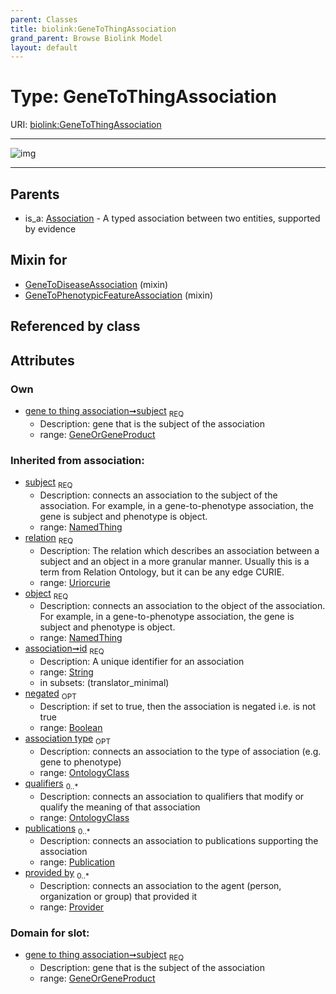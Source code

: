 ```yaml
---
parent: Classes
title: biolink:GeneToThingAssociation
grand_parent: Browse Biolink Model
layout: default
---
```


# Type: GeneToThingAssociation




URI: [biolink:GeneToThingAssociation](https://w3id.org/biolink/vocab/GeneToThingAssociation)


---

![img](http://yuml.me/diagram/nofunky;dir:TB/class/[Publication],[Provider],[OntologyClass],[NamedThing],[GeneOrGeneProduct]%3Csubject%201..1-%20[GeneToThingAssociation%7Crelation(i):uriorcurie;id(i):string;negated(i):boolean%20%3F],[GeneToPhenotypicFeatureAssociation]uses%20-.-%3E[GeneToThingAssociation],[GeneToDiseaseAssociation]uses%20-.-%3E[GeneToThingAssociation],[Association]%5E-[GeneToThingAssociation],[GeneToPhenotypicFeatureAssociation],[GeneToDiseaseAssociation],[GeneOrGeneProduct],[Association])

---


## Parents

 *  is_a: [Association](Association.md) - A typed association between two entities, supported by evidence

## Mixin for

 * [GeneToDiseaseAssociation](GeneToDiseaseAssociation.md) (mixin) 
 * [GeneToPhenotypicFeatureAssociation](GeneToPhenotypicFeatureAssociation.md) (mixin) 

## Referenced by class


## Attributes


### Own

 * [gene to thing association➞subject](gene_to_thing_association_subject.md)  <sub>REQ</sub>
    * Description: gene that is the subject of the association
    * range: [GeneOrGeneProduct](GeneOrGeneProduct.md)

### Inherited from association:

 * [subject](subject.md)  <sub>REQ</sub>
    * Description: connects an association to the subject of the association. For example, in a gene-to-phenotype association, the gene is subject and phenotype is object.
    * range: [NamedThing](NamedThing.md)
 * [relation](relation.md)  <sub>REQ</sub>
    * Description: The relation which describes an association between a subject and an object in a more granular manner. Usually this is a term from Relation Ontology, but it can be any edge CURIE.
    * range: [Uriorcurie](types/Uriorcurie.md)
 * [object](object.md)  <sub>REQ</sub>
    * Description: connects an association to the object of the association. For example, in a gene-to-phenotype association, the gene is subject and phenotype is object.
    * range: [NamedThing](NamedThing.md)
 * [association➞id](association_id.md)  <sub>REQ</sub>
    * Description: A unique identifier for an association
    * range: [String](types/String.md)
    * in subsets: (translator_minimal)
 * [negated](negated.md)  <sub>OPT</sub>
    * Description: if set to true, then the association is negated i.e. is not true
    * range: [Boolean](types/Boolean.md)
 * [association type](association_type.md)  <sub>OPT</sub>
    * Description: connects an association to the type of association (e.g. gene to phenotype)
    * range: [OntologyClass](OntologyClass.md)
 * [qualifiers](qualifiers.md)  <sub>0..*</sub>
    * Description: connects an association to qualifiers that modify or qualify the meaning of that association
    * range: [OntologyClass](OntologyClass.md)
 * [publications](publications.md)  <sub>0..*</sub>
    * Description: connects an association to publications supporting the association
    * range: [Publication](Publication.md)
 * [provided by](provided_by.md)  <sub>0..*</sub>
    * Description: connects an association to the agent (person, organization or group) that provided it
    * range: [Provider](Provider.md)

### Domain for slot:

 * [gene to thing association➞subject](gene_to_thing_association_subject.md)  <sub>REQ</sub>
    * Description: gene that is the subject of the association
    * range: [GeneOrGeneProduct](GeneOrGeneProduct.md)
